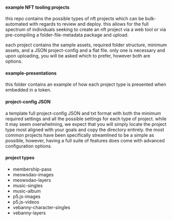 #### example NFT tooling projects

this repo contains the possible types of nft projects which can be bulk-automated with regards to review and deploy. this allows for the full spectrum of individuals seeking to create an nft project via a web tool or via pre-compiling a folder-file-metadata package and upload.

each project contains the sample assets, required folder structure, minimum assets, and a JSON project-config and a flat file. only one is necessary and upon uploading, you will be asked which to prefer, however both are options.

#### example-presentations

this folder contains an example of how each project type is presented when embedded in a token.

#### project-config JSON

a template full project-config JSON and txt format with both the minimum required settings and all the possible settings for each type of project. while it may seem overwhelming, we expect that you will simply locate the project type most aligned with your goals and copy the directory entirely. the most common projects have been specifically streamlined to be a simple as possible, however, having a full suite of features does come with advanced configuration options.

#### project types

-   membership-pass
-   meowsdao-images
-   meowsdao-layers
-   music-singles
-   music-album
-   p5.js-images
-   p5.js-videos
-   vebanny-character-singles
-   vebanny-layers
